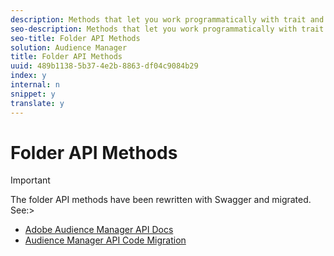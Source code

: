 ```yaml
---
description: Methods that let you work programmatically with trait and segment folders. Folders are directories that hold and organize traits and segments in logical groups.
seo-description: Methods that let you work programmatically with trait and segment folders. Folders are directories that hold and organize traits and segments in logical groups.
seo-title: Folder API Methods
solution: Audience Manager
title: Folder API Methods
uuid: 489b1138-5b37-4e2b-8863-df04c9084b29
index: y
internal: n
snippet: y
translate: y
---
```


# Folder API Methods


>[!IMPORTANT]
>
>The folder API methods have been rewritten with Swagger and migrated. See:>
>* [Adobe Audience Manager API Docs ](https://bank.demdex.com/portal/swagger/index.html)
>* [ Audience Manager API Code Migration](../../c_api/c_api_swagger.md#concept_99C4AEF678E94AFE9B29F9B663200BAD)



